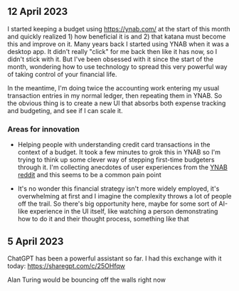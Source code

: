 
## 12 April 2023

I started keeping a budget using https://ynab.com/ at the start of this month and quickly realized 1) how beneficial it is and 2) that katana must become this and improve on it. Many years back I started using YNAB when it was a desktop app. It didn't really "click" for me back then like it has now, so I didn't stick with it. But I've been obsessed with it since the start of the month, wondering how to use technology to spread this very powerful way of taking control of your financial life.

In the meantime, I'm doing twice the accounting work entering my usual transaction entries in my normal ledger, then repeating them in YNAB. So the obvious thing is to create a new UI that absorbs both expense tracking and budgeting, and see if I can scale it.

### Areas for innovation

- Helping people with understanding credit card transactions in the context of a budget. It took a few minutes to grok this in YNAB so I'm trying to think up some clever way of stepping first-time budgeters through it. I'm collecting anecdotes of user experiences from the [YNAB reddit](https://old.reddit.com/r/ynab/) and this seems to be a common pain point

- It's no wonder this financial strategy isn't more widely employed, it's overwhelming at first and I imagine the complexity throws a lot of people off the trail. So there's big opportunity here, maybe for some sort of AI-like experience in the UI itself, like watching a person demonstrating how to do it and their thought process, something like that


## 5 April 2023

ChatGPT has been a powerful assistant so far. I had this exchange with it today: https://sharegpt.com/c/25OHfqw

Alan Turing would be bouncing off the walls right now
